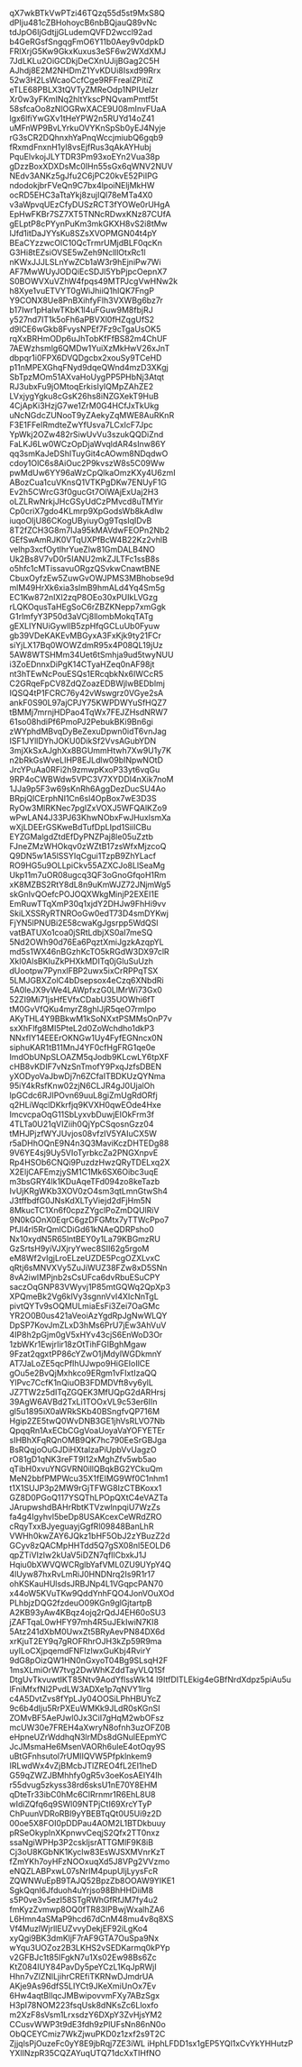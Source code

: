 qX7wkBTkVwPTzi46TQzq55d5st9MxS8Q
dPIju481cZBHohoycB6nbBQjauQ89vNc
tdJpO6IjGdtjjGLudemQVFD2wccl92ad
b4GeRGsfSngqgFmO6Y11b0Aey9v0dpkD
FRIXrjG5Kw9GkxKuxus3eSF6w2WXdXMJ
7JdLKLu2OiGCDkjDeCXnUJijBGag2C5H
AJhdj8E2M2NHDmZ1YvKDUi8Isxd99Rrx
52w3H2LsWcaoCcfCge9RFFrealZPitiZ
eTLE68PBLX3tQVTyZMReOdp1NPIUeIzr
Xr0w3yFKmINq2hltYkscPNQvamPmtf5t
58sfcaOo8zNlOGRwXACE9U08mInvFUaA
lgx6lfiYwGXv1tHeYPW2n5RUYd14oZ41
uMFnWP9BvLYrkuOVYKnSpSb0yEJ4Nyje
rG3sCR2DQhnxhYaPnqWccjmiubQ6gqb9
fRxmdFnxnH1yI8vsEjfRus3qAkAYHubj
PquElvkojJLYTDR3Pm93xoEYn2Vua38p
gDzzBoxXDXDsMc0IHn55sGx6qWNV2NUV
NEdv3ANKz5gJfu2C6jPC20kvE52PiIPG
ndodokjbrFVeQn9C7bx4lpoiNEljMkHW
ocRD5EHC3aTtaYkj8zujIQl78eMTa4X0
v3aWpvqUEzCfyDUSzRCT3fYOWe0rUHgA
EpHwFKBr7SZ7XT5TNNcRDwxKNz87CUfA
gELptP8cPYynPuKm3mkGKXH8vS2i8tMw
IJfd1itDaJYYsKu8SZsXVOPMGN04t4pY
BEaCYzzwcOlC10QcTrmrUMjdBLF0qcKn
G3Hi8tEZsiOVSE5wZeh9NclllOtxRc1l
nKWxJJJLSLnYwZCb1aW3r9hEjniPw7Wi
AF7MwWUyJODQiEcSDJl5YbPjpcOepnX7
S0BOWVXuVZhW4fpqs49MTPJcgVwHNw2k
h8Xye1vuETVYT0gWiJhiiQ1hIQK7FngP
Y9CONX8Ue8PnBXihfyFlh3VXWBg6bz7r
b17Iwr1pHaIwTKbK1l4uFGuw9M8fbjRJ
y527nd7IT1k5oFh6aPBVXl0fHZqgUfS2
d9lCE6wGkb8FvysNPEf7Fz9cTgaUsOK5
rqXxBRHmODp6uJhTobKfFfBS82m4ChUF
7AEWzhsmlg6QMDw1YuiXzMkHwV26xJnT
dbpqr1i0FPX6DVQDgcbx2xouSy9TCeHD
p11nMPEXGhqFNyd9dqeQWnd4mzD3XKgj
SbTpzMOm51AXvaHoUygPP5PHbNj3Atqt
RJ3ubxFu9jOMtoqErkisIyIQMpZAhZE2
LVxjygYgku8cGsK26hs8iNZGXekT9HuB
4CjApKi3HzjG7we1ZrM0G4HCfJxTkUkg
uNcNGdcZUNooT9yZAekyZqMWE8AuRKnR
F3E1FFeIRmdteZwYfUsva7LCxIcF7Jpc
YpWkj2OZw482rSiwUvVu3szukQQDiZnd
FaLKJ6Lw0WCzOpDjaWvqldAR4sInw86Y
qq3smKaJeDShITuyGit4cAOwm8NDqdwO
cdoy1OlC6s8AiOuc2P9kvszW8s5C09Ww
pwMdUw6YY96aWzCpQlkaOmzKXy4U6zmI
ABozCua1cuVKnsQ1VTKPgDKw7ENUyF1G
Ev2h5CWrcG3f0gucGt7OlWAjExUaj2H3
oLZLRwNrkjJHcGSyUdCzPMvcd8uTMYir
Cp0criX7gdo4KLmrp9XpGodsWb8kAdIw
iuqoOIjU86CKogUByiuyOg9TqsIqIDvB
8T2fZCH3G8m7IJa95kMAVdwFEOPn2Nb2
GEfSwAmRJK0VTqUXPfBcW4B22Kz2vhlB
velhp3xcfOytlhrYueZlw81GmDALB4NO
Uk2Bs8V7vD0r5IANU2mkZJLTFc1ssB8s
o5hfc1cMTissavuORgzQSvkwCnawtBNE
CbuxOyfzEw5ZuwGvOWJPMS3MBhobse9d
mlM49HrXk6xia3slmB9hmALd4Yq4Sm5g
EC1Kw872nIXI2zqP8OEo30xPUIkLVGzg
rLQKOqusTaHEgSoC6rZBZKNepp7xmGgk
G1rlmfyY3P50d3aVCj8llombMokqTATg
gEXLIYNUiGywIlB5zpHfqGCLuUb0Fyuw
gb39VDeKAKEvMBGyxA3FxKjk9ty21FCr
siYjLX17Bq0WOWZdmR95x4P08QL19jUz
5AW8WTSHMm34Uet6tSmhja9ud5twyNUU
i3ZoEDnnxDiPgK14CTyaHZeq0nAF98jt
nt3hTEwNcPouESQs1ERcqbkNx6IWCcR5
C2GRqeFpCV8ZdQZoazEDBWjlwBEDblmj
IQSQ4tP1FCRC76y42vWswgrz0VGye2sA
ankF0S90L97ajCPJY75KWPDWYuSfHQZ7
tBMMj7mrnjHDPao4TqWx7FEJZHsdNRW7
61so08hdiPf6PmoPJ2PebukBKi9Bn6gi
zWYphdMBvqDyBeZexuDpwn0idT6vnJag
ISF1JYllDYhJOKU0DikSf2VvsAGubYDN
3mjXkSxAJghXx8BGUmmHtwh7Xw9U1y7K
n2bRkGsWveLIHP8EJLdlw09bINpwNOtD
JrcYPuAa0RFi2h9zmwpKxoP33yt6vqGu
9RP4oCWBWdw5VPC3V7XYDDI4nXik7noM
1JJa9p5F3w69sKnRh6AggDezDucSU4Ao
BRpjQICErphNI1Cn6sl4OpBox7wE3D3S
RyOw3MlRKNec7pgIZxVOXJ5WFQAlKZo9
wPwLAN4J33PJ63KhwNObxFwJHuxlsmXa
wXjLDEErGSKweBdTufDpLIpd1SiiICBu
EYZGMalgdZtdEfDyPNZPaj8le05uZztb
FJneZMzWHOkqv0zWZtB17zsWfxMjzcoQ
Q9DN5w1A5lSSYIqCgui1TzpB9ZhYLacf
RO9HG5u9OLLpiCkv55AZXCJo8LlSeaMg
Ukp11m7uOR08ugcq3QF3oGnoGfqoH1Rm
xK8MZBS2RtY8dL8n9uKmWJZ72JNjmWg5
skGnIvQOefcPOJOQXWkgMinjP2EXEI1E
EmRuwTTqXmP30q1xjdY2DHJw9FhHi9vv
SkiLXSSRyRTNROoGw0edT73D4smDYKwj
FjYN5lPNUBi2E58cwaKgJgsrpp5WdQSl
vatBATUXo1coa0jSRtLdbjXS0aI7meSQ
5Nd2OWh90d76Ea6PqztXmiJgzkAzqpYL
md5s1WX46nBGzhKcTO5kRGdW3DX97clR
XkI0AlsBKIuZkPHXkMDITq0jGluSuUzh
dUootpw7PynxlFBP2uwx5ixCrRPPqTSX
5LMJGBXZolC4bDsepsox4eCzq6XNbdRi
5A0leJX9vWe4LAWpfxzG0LlMrWi73Gx0
52ZI9Mi71jsHfEVfxCDabU35UOWhi6fT
tM0GvVfQKu4myrZ8ghIJjR5qeO7rmlpo
AKyTHL4Y9BBkwM1kSoNXxtPSMMsOnP7v
sxXhFlfg8MI5PteL2d0ZoWchdho1dkP3
NNxfIY14EEErOKNGw1Uy4FyfEGNncx0N
siphuKAR1tB11MnJ4YF0cfHgFRG1qe0e
ImdObUNpSLOAZM5qJodb9KLcwLY6tpXF
cHB8vKDIF7vNzSnTmofY9PxqJzfsDBEN
yXODyoVaJbwDj7n6ZCfaITBDKUzQYNma
95iY4kRsfKnw02zjN6CLJR4gJ0UjalOh
lpGCdc6RJIPOvn69uuL8giZmUgRdORfj
q2HLiWqclDKkrfjq9KVXH0qwEOde4Hxe
ImcvcpaOqG11SbLyxvbDuwjEIOkFrm3f
4TLTa0U21qVIZiih0QjYpCSqosnGzz04
tMHJPjzfWYJUvjos08vfzIV5YAIuCX5W
r5aDHhOQnE9N4n3Q3MaviKczDHTEDg88
9V6YE4sj9Uy5VIoTyrbkcZa2PNGXnpvE
Rp4HSOb6CNQi9PuzdzHwzQRyTDELxq2X
X2EljCAFEmzjySM1C1Mk6SX6Oibc3uqE
m3bsGRY4lk1KDuAqeTFd094zo8keTazb
IvUjKRgWKb3XOV0zO4sm3qtLmnGtwSh4
J3tffbdfG0JNsKdXLTyViejd2dFjHm5N
8MkucTC1Xn6f0cpzZYgclPoZmDQUlRiV
9N0kGOnX0EqrC6gzDFGMtx7yTTWcPpo7
PfJl4rl5RrQmlCDiGd61kNAeQDRPsho0
Nx10xydN5R65lntBEY0y1La79KBGmzRU
GzSrtsH9yiVJXjryYwec8SII62g5rgoM
eM8Wf2vIgjLroELzeUZDE5PcgOZXLvxC
qRtj6sMNVXVy5ZuJiWUZ38FZw8xD5SNn
8vA2iwIMPjnb2sCsUFca6dvRbuESuCPY
saczOqGNP83VWyvj1P85mtGQWq2QpXp3
XPQmeBk2Vg6klVy3sgnnVvI4XIcNnTgL
pivtQYTv9sOQMULmiaEsFi3Zei7OaGMc
YR2O0B0us421aVeoiAzYgdRpJgNwWLQY
DpSP7KovJmZLxD3hMs6PrU7jEw3AhVuV
4IP8h2pGjm0gV5xHYv43cjS6EnWoD3Or
1zbWKr1EwjrIir18zOtTihFGIBghMgaw
9Fzat2qgxtPP86cYZwO1jMdylWGDkmnY
AT7JaLoZE5qcPfIhUJwpo9HiGEIoIlCE
gOu5e2BvQjMxhkco9ERgm1vFIxtIzaQQ
YlPvc7CcfK1nQiuOB3FDMDVft8vy6ylL
JZ7TW2z5dITqZGQEK3MfUQpG2dARHrsj
39AgW6AVBd2TxLi1TOOxVL9c53er6IIn
gl5u1895iX0aWRkSKb40BSngfvQP716M
Hgip2ZE5twQ0WvDNB3GE1jhVsRLVO7Nb
QpqqRn1AxECbCGgVoaUoyaVaYOFYETEr
sIHBhXFqRQnOMB9QK7hc790EeSrGBJga
BsRQqjoOuGJDiHXtalzaPiUpbVvUagzO
rO81gD1qNK3reFT9I12xMghZfv5wb5ao
qTibH0xvuYNGVRN0illQBqkBG2YCkuQm
MeN2bbfPMPWcu35X1fEIMG9Wf0C1nhm1
t1X1SUJP3p2MW9rGjTFWG8IzCTBKoxx1
GZ8D0PGoQ117YSQThLPOpQXtC4eVAZTa
JArupwshdBAHrRbtKTVzwInpqiU7WzZs
fa4g4Igyhvl5beDp8USAKcexCeWRdZRO
cRqyTxxBJyeguayjGgfRl09848BanLhR
VWHh0kwZAY6JQkz1bHF5ObJ2zYBuzZ2d
GCyv8zQACMpHHTdd5Q7gSX08nl5EOLD6
qpZTiVIzIw2kUaV5iDZN7qfIlCbxkJ1J
Hqiu0bXWVQWCRglbYafVML0ZU9UYpY4Q
4lUyw87hxRvLmRiJ0HNDNrq2Is9R1r17
ohKSKauHUlsdsJRBJNp4L1VGqpcPAN70
x44oW5KVuTKw9QddYnhFQO4JonVOuXOd
PLhbjzDQG2fzdeuO09KGn9glGjtartpB
A2KB93yAw4KBqz4ojq2rQdJ4EH60oSU3
jZAFTqaL0wHFY97mh4R5uJEkIwiN7KI8
5Atz241dXbM0UwxZt5BRyAevPN84DX6d
xrKjuT2EY9q7gROFRhrOJH3kZp59R9ma
uyILoCXjpqemdFNFIzlwxGuKbj4RvirY
9dG8pOizQW1HN0nGxyoT04Bg9SLsqH2F
1msXLmiOrW7tvg2DwWhKZddTayVLQ1Sf
DtgUvTkvuwtIKT85Ntv9AodYflssWk14
I9ItfDITLEkig4eGBfNrdXdpz5piAu5u
lFniMfxfNl2PvdLW3ADXe1p7qNVY1Irg
c4A5DvtZvs8fYpLJy04OOSiLPhHBUYcZ
9c6b4dIju5RrPXEuWMKk9JLdR0sKGnSI
ZOMvBF5AePJwl0Jx3CiI7gHqM2wbOFsz
mcUW30e7FREH4aXwryN8ofnh3uzOFZ0B
eHpneUZrWddhqN3lrMDs8dGNulEEpmYC
JcJMsmaHe6MsenVAORh6uleE4otOqy9S
uBtGFnhsutol7rUMIIQVW5Pfpklnkem9
IRLwdWx4vZjBMcbJTlZREO4fL2EI1heD
G59qZWZJBMhhfy0gR5v3oeKosAEIY4Ih
r55dvug5zkyss38rd6sksU1nE70Y8EHM
qDteTr33ibC0hMc6ClRrnmr1R6EhL8U8
wIdiZQfq6q9SWl09NTPjCtI69XrcYTyP
ChPuunVDRoRBl9yYBEBTqQt0U5Ui9z2D
00oe5X8FOI0pDDPau4AOM2L1BTDkbuuy
pRSeOkyplnXKpnwvCeqjS2Qfx2TT0nxz
ssaNgiWPHp3P2cskljsrATTGMlF9K8iB
Cj3oU8KGbNK1Kyclw83EsWJSXMVnrKzT
fZmYKh7oyHFzNOOxuqXd5J8VPg2VVzmo
eNQZLABPxwL07sNrIM4pupUljLyysFcR
ZQWNWuEpB9TAJQ52BpzZb8OOAW9YIKE1
SgkQqnl6Jfduoh4uYrjso98BhHHDiiM8
s5P0ve3v5ezI58STgRWhGfRfJM7fy4u2
fmKyzZvmwp8OQ0fTR83IPBwjWxalhZA6
L6Hmn4aSMaP9hcd67dCnM48mu4v8q8XS
Vf4MuzlWjrllEUZvvyDekjEF92iLgKo4
xyQgi9BK3dmKljF7rAF9GTA7OuSpa9Nx
wYqu3UOZoz2B3LKHS2vSEDKarmq0kPYp
v2GFBJc1t85IFgkN7u1Xs02Ew98Bs6Zc
KtZ084IUY84PavDy5peYCzL1KqJpRWjI
Hhn7vZlZNlLjihrCREfiTKRNwDJmdrUA
AKje9As96dfS5LIYCt9JKeXmiUnOx7Ev
6Hw4aqtBllqcJMBwipovvmFXy7ABzSgx
H3pI78NOM223fsqUsk8dNKsZc6Lloxfo
m2XzF8sVsm1LrxsdzY6DXpY3ZvHjsYM2
CCusvWWP3t9dE3fdh9zPlUFsNn86nN0o
ObQCEYCmiz7WkZjwuPKD0z1zxf2s9T2C
ZjjqlsPjOuzeFc0yY8E9jbRqj7ZE3iWL
iHphLFDD1sx1gEP5YQl1xCvYkYHHutzP
YXlINzpR35CQZAYuqUTQ71dcXxTIHfNO
